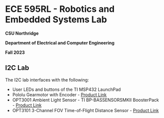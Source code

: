 # ECE 595RL - Robotics and Embedded Systems Lab
**CSU Northridge**

**Department of Electrical and Computer Engineering**

**Fall 2023**

## I2C Lab
The I2C lab interfaces with the following:

* User LEDs and buttons of the TI MSP432 LaunchPad
* Pololu Gearmotor with Encoder - [Product Link](https://www.pololu.com/product/3675)
* OPT3001 Ambient Light Sensor - TI BP-BASSENSORSMKII BoosterPack - [Product Link](https://www.ti.com/tool/BP-BASSENSORSMKII)
* OPT3101 3-Channel FOV Time-of-Flight Distance Sensor - [Product Link](https://www.pololu.com/product/3412)
